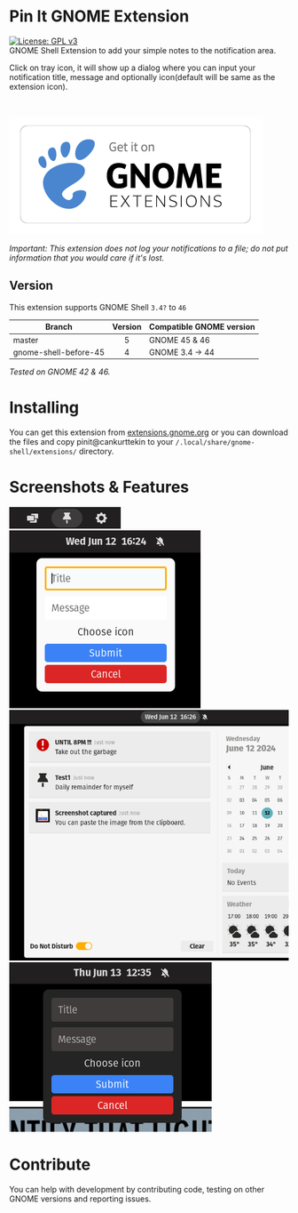# Pin It GNOME Extension
 [![License: GPL v3](https://img.shields.io/badge/License-GPLv3-blue.svg)](https://www.gnu.org/licenses/gpl-3.0)
 <br>
 GNOME Shell Extension to add your simple notes to the notification area.
 
Click on tray icon, it will show up a dialog where you can input your notification title, message and optionally icon(default will be same as the extension icon).

<br>

[<img src="/resources/get_it_on_gnome_extensions.png">](https://extensions.gnome.org/extension/7083/pin-it/)

_Important: This extension does not log your notifications to a file; do not put information that you would care if it's lost._

## Version

This extension supports GNOME Shell `3.4?` to `46`

|Branch                   |Version|Compatible GNOME version|
|-------------------------|:-----:|------------------------|
| master                  |    5  | GNOME 45 & 46          |
| gnome-shell-before-45   |    4  | GNOME 3.4 -> 44        |

_Tested on GNOME 42 & 46._

# Installing
You can get this extension from [extensions.gnome.org](https://extensions.gnome.org/extension/7083/pin-it/) or you can download the files and copy pinit@cankurttekin to your `/.local/share/gnome-shell/extensions/` directory.


# Screenshots & Features
![Screenshot_1](/screenshots/tray.png)
<br>
![Screenshot_2](/screenshots/dialog.png)
<br>
![Screenshot_3](/screenshots/notifications.png)
<br>
![Screenshot_4](/screenshots/dialogdark.png)

# Contribute
You can help with development by contributing code, testing on other GNOME versions and reporting issues.
